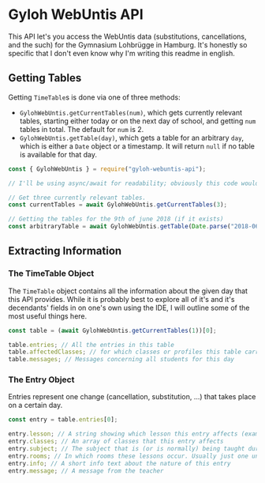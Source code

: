 # Gyloh WebUntis API

This API let's you access the WebUntis data (substitutions, cancellations, and the such) for the Gymnasium Lohbrügge in Hamburg.
It's honestly so specific that I don't even know why I'm writing this readme in english.


## Getting Tables

Getting `TimeTable`s is done via one of three methods:
- `GylohWebUntis.getCurrentTables(num)`, which gets currently relevant tables, starting either today or on the next day of school, and getting `num` tables in total. The default for `num` is 2.
- `GylohWebUntis.getTable(day)`, which gets a table for an arbitrary `day`, which is either a `Date` object or a timestamp. It will return `null` if no table is available for that day.

```js
const { GylohWebUntis } = require("gyloh-webuntis-api");

// I'll be using async/await for readability; obviously this code would need to be inside an asynchronous function

// Get three currently relevant tables.
const currentTables = await GylohWebUntis.getCurrentTables(3);

// Getting the tables for the 9th of june 2018 (if it exists)
const arbitraryTable = await GylohWebUntis.getTable(Date.parse("2018-06-09"));
```

## Extracting Information

### The TimeTable Object

The `TimeTable` object contains all the information about the given day that this API provides. While it is probably best to explore all of it's and it's decendants' fields in on one's own using the IDE, I will outline some of the most useful things here.

```js
const table = (await GylohWebUntis.getCurrentTables(1))[0];

table.entries; // All the entries in this table
table.affectedClasses; // for which classes or profiles this table carries entries
table.messages; // Messages concerning all students for this day
```

### The Entry Object

Entries represent one change (cancellation, substitution, ...) that takes place on a certain day.

```js
const entry = table.entries[0];

entry.lesson; // A string showing which lesson this entry affects (example: "2 - 3")
entry.classes; // An array of classes that this entry affects
entry.subject; // The subject that is (or is normally) being taught during these lessons
entry.rooms; // In which rooms these lessons occur. Usually just one unless the class or course is split up
entry.info; // A short info text about the nature of this entry
entry.message; // A message from the teacher
```